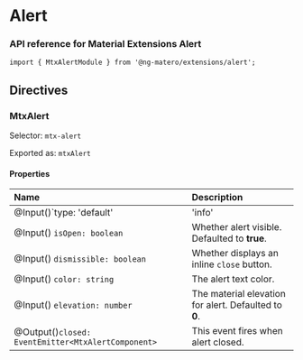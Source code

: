 # Alert

### API reference for Material Extensions Alert

`import { MtxAlertModule } from '@ng-matero/extensions/alert';`

## Directives

### MtxAlert

Selector: `mtx-alert`

Exported as: `mtxAlert`

#### **Properties**

| **Name** | Description |
| :--- | :--- |
| @Input\(\)`type: 'default' | 'info' | 'success' | 'warning' | 'danger'` | The alert types. Defaulted to **default**. |
| @Input\(\) `isOpen: boolean` | Whether alert visible. Defaulted to **true**. |
| @Input\(\) `dismissible: boolean` | Whether displays an inline `close` button. |
| @Input\(\) `color: string` | The alert text color. |
| @Input\(\) `elevation: number` | The material elevation for alert. Defaulted to **0**. |
| @Output\(\)`closed: EventEmitter<MtxAlertComponent>` | This event fires when alert closed. |

